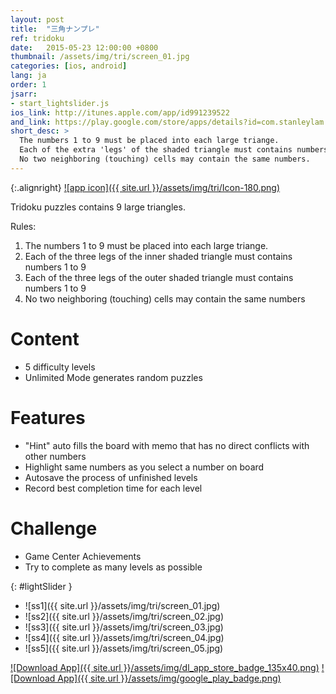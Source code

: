 ```yaml
---
layout: post
title:  "三角ナンプレ"
ref: tridoku
date:   2015-05-23 12:00:00 +0800
thumbnail: /assets/img/tri/screen_01.jpg
categories: [ios, android]
lang: ja
order: 1
jsarr:
- start_lightslider.js
ios_link: http://itunes.apple.com/app/id991239522
and_link: https://play.google.com/store/apps/details?id=com.stanleylam.tridoku
short_desc: >
  The numbers 1 to 9 must be placed into each large triange.
  Each of the extra 'legs' of the shaded triangle must contains numbers 1 to 9.
  No two neighboring (touching) cells may contain the same numbers.
---
```


{:.alignright}
[![app icon]({{ site.url }}/assets/img/tri/Icon-180.png)][app-link-1]

Tridoku puzzles contains 9 large triangles.

Rules:
1. The numbers 1 to 9 must be placed into each large triange.
2. Each of the three legs of the inner shaded triangle must contains numbers 1 to 9
3. Each of the three legs of the outer shaded triangle must contains numbers 1 to 9
4. No two neighboring (touching) cells may contain the same numbers

# Content
- 5 difficulty levels
- Unlimited Mode generates random puzzles

# Features
- "Hint" auto fills the board with memo that has no direct conflicts with other numbers
- Highlight same numbers as you select a number on board
- Autosave the process of unfinished levels
- Record best completion time for each level

# Challenge
- Game Center Achievements
- Try to complete as many levels as possible


{: #lightSlider }
*   ![ss1]({{ site.url }}/assets/img/tri/screen_01.jpg)
*   ![ss2]({{ site.url }}/assets/img/tri/screen_02.jpg)
*   ![ss3]({{ site.url }}/assets/img/tri/screen_03.jpg)
*   ![ss4]({{ site.url }}/assets/img/tri/screen_04.jpg)
*   ![ss5]({{ site.url }}/assets/img/tri/screen_05.jpg)

[![Download App]({{ site.url }}/assets/img/dl_app_store_badge_135x40.png)][app-link-1]
[![Download App]({{ site.url }}/assets/img/google_play_badge.png)][app-link-a]

[app-link-1]: http://itunes.apple.com/app/id991239522
[app-link-a]: https://play.google.com/store/apps/details?id=com.stanleylam.tridoku
